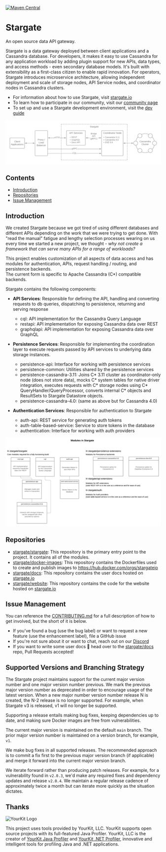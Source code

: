 [![Maven Central](https://img.shields.io/maven-central/v/io.stargate/stargate.svg?style=flat)](https://maven-badges.herokuapp.com/maven-central/io.stargate/stargate/)

# Stargate

An open source data API gateway.

Stargate is a data gateway deployed between client applications and a Cassandra database.
For developers, it makes it easy to use Cassandra for any application workload by adding plugin support for new APIs, data types, and access methods - even secondary database models. 
It's built with extensibility as a first-class citizen to enable rapid innovation. 
For operators, Stargate introduces microservice architecture, allowing independent deployment and scale of storage nodes, API Service nodes, and coordinator nodes in Cassandra clusters.

- For information about how to use Stargate, visit [stargate.io](https://stargate.io/)
- To learn how to participate in our community, visit our [community page](https://stargate.io/community)
- To set up and use a Stargate development environment, visit the [dev guide](DEV_GUIDE.md)

![image](assets/stargate-arch-high-level.png#center)

## Contents
- [Introduction](#introduction)
- [Repositories](#repositories)
- [Issue Management](#issue-management)

## Introduction

We created Stargate because we got tired of using different databases and different APIs depending on the work that we were trying to get done.
With "read the manual" fatigue and lengthy selection processes wearing on us every time we started a new project, we thought - *why not create a framework that can serve many APIs for a range of workloads?*

This project enables customization of all aspects of data access and has modules for authentication, APIs, request handling / routing, and persistence backends.  
The current form is specific to Apache Cassandra (C*) compatible backends.

Stargate contains the following components:

- **API Services**: Responsible for defining the API, handling and converting requests to db queries, dispatching to persistence, returning and serving response

    - cql: API implementation for the Cassandra Query Language
    - restapi: API implementation for exposing Cassandra data over REST
    - graphqlapi: API implementation for exposing Cassandra data over GraphQL

- **Persistence Services**: Responsible for implementing the coordination layer to execute requests passed by API services to underlying data storage instances.

    - persistence-api: Interface for working with persistence services
    - persistence-common: Utilities shared by the persistence services
    - persistence-cassandra-3.11: Joins C* 3.11 cluster as coordinator-only node (does not store data),
    mocks C* system tables for native driver integration,
    executes requests with C* storage nodes using C* QueryHandler/QueryProcessor,
    converts internal C* objects and ResultSets to Stargate Datastore objects.
    - persistence-cassandra-4.0: (same as above but for Cassandra 4.0)

- **Authentication Services**: Responsible for authentication to Stargate

    - auth-api: REST service for generating auth tokens
    - auth-table-based-service: Service to store tokens in the database
    - authentication: Interface for working with auth providers

![image](assets/stargate-modules-preview-version.png#center)

## Repositories

- [stargate/stargate](https://github.com/stargate/stargate): This repository is the primary entry point to the project. It contains all of the modules.
- [stargate/docker-images](https://github.com/stargate/docker-images): This repository contains the Dockerfiles used to create and publish images to https://hub.docker.com/orgs/stargateio
- [stargate/docs](https://github.com/stargate/docs): This repository contains the user docs hosted on [stargate.io](https://stargate.io)
- [stargate/website](https://github.com/stargate/website): This repository contains the code for the website hosted on [stargate.io](https://stargate.io)

## Issue Management

You can reference the [CONTRIBUTING.md](CONTRIBUTING.md) for a full description of how to get involved,
but the short of it is below.

- If you've found a bug (use the bug label) or want to request a new feature (use the enhancement label), file a GitHub issue
- If you're not sure about it or want to chat, reach out on our [Discord](https://discord.gg/GravUqY) 
- If you want to write some user docs 🎉 head over to the [stargate/docs](https://github.com/stargate/docs) repo, Pull Requests accepted!

## Supported Versions and Branching Strategy

The Stargate project maintains support for the current major version number and one major version number previous. We mark the previous major version number as deprecated in order to encourage usage of the latest version. When a new major number version number release N is created, the N-2 release is no longer supported. For example, when Stargate v3 is released, v1 will no longer be supported.

Supporting a release entails making bug fixes, keeping dependencies up to date, and making sure Docker images are free from vulnerabilities.

The current major version is maintained on the default `main` branch. The prior major version number is maintained on a version branch, for example, `v1`.

We make bug fixes in all supported releases. The recommended approach is to commit a fix first to the previous major version branch (if applicable) and merge it forward into the current major version branch.

We iterate forward rather than producing patch releases. For example, for a vulnerability found in `v2.0.3`, we'd make any required fixes and dependency updates and release `v2.0.4`. We maintain a regular release cadence of approximately twice a month but can iterate more quickly as the situation dictates. 


## Thanks

![YourKit Logo](https://www.yourkit.com/images/yklogo.png)

This project uses tools provided by YourKit, LLC. YourKit supports open source projects with its full-featured Java
Profiler. YourKit, LLC is the creator of <a href="https://www.yourkit.com/java/profiler/">YourKit Java Profiler</a> and
<a href="https://www.yourkit.com/.net/profiler/">YourKit .NET Profiler</a>, innovative and intelligent tools for
profiling Java and .NET applications.
